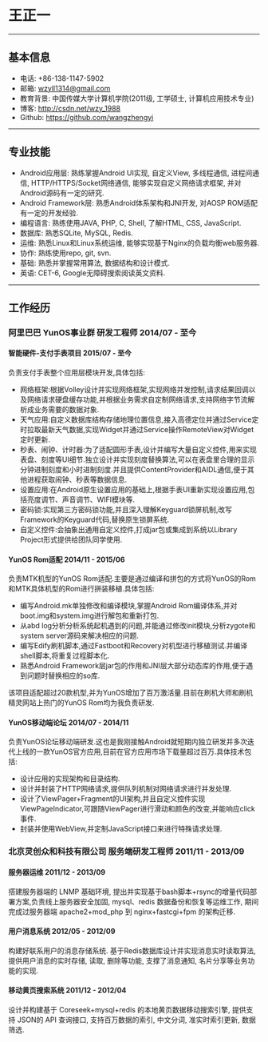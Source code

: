 # 王正一

****
## 基本信息

* 电话: +86-138-1147-5902
* 邮箱: wzyll1314@gmail.com
* 教育背景: 中国传媒大学计算机学院(2011级, 工学硕士, 计算机应用技术专业)
* 博客: <http://csdn.net/wzy_1988>
* Github: <https://github.com/wangzhengyi>

****
## 专业技能

* Android应用层: 熟练掌握Android UI实现, 自定义View, 多线程通信, 进程间通信, HTTP/HTTPS/Socket网络通信, 能够实现自定义网络请求框架, 并对Android源码有一定的研究.
* Android Framework层: 熟悉Android体系架构和JNI开发, 对AOSP ROM适配有一定的开发经验.
* 编程语言: 熟练使用JAVA, PHP, C, Shell, 了解HTML, CSS, JavaScript.
* 数据库: 熟悉SQLite, MySQL, Redis.
* 运维: 熟悉Linux和Linux系统运维, 能够实现基于Nginx的负载均衡web服务器.
* 协作: 熟练使用repo, git, svn.
* 基础: 熟悉并掌握常用算法, 数据结构和设计模式.
* 英语: CET-6, Google无障碍搜索阅读英文资料.

****
## 工作经历

### 阿里巴巴 YunOS事业群 研发工程师 2014/07 - 至今

#### 智能硬件-支付手表项目 2015/07 - 至今

负责支付手表整个应用层模块开发,具体包括:
* 网络框架:根据Volley设计并实现网络框架,实现网络并发控制,请求结果回调以及网络请求硬盘缓存功能,并根据业务需求自定制网络请求,支持网络字节流解析成业务需要的数据对象.
* 天气应用:自定义数据库结构存储地理位置信息,接入高德定位并通过Service定时拉取最新天气数据,实现Widget并通过Service操作RemoteView对Widget定时更新.
* 秒表、闹钟、计时器:为了适配圆形手表,设计并编写大量自定义控件,用来实现表盘、刻度等UI细节.独立设计并实现刻度替换算法,可以在表盘里合理的显示分钟进制刻度和小时进制刻度.并且提供ContentProvider和AIDL通信,便于其他进程获取闹钟、秒表等数据信息.
* 设置应用:在Android原生设置应用的基础上,根据手表UI重新实现设置应用,包括亮度调节、声音调节、WIFI模块等.
* 密码锁:实现第三方密码锁功能,并且深入理解Keyguard锁屏机制,改写Framework的Keyguard代码,替换原生锁屏系统.
* 自定义控件:会抽象出通用自定义控件,打成jar包或集成到系统以Library Project形式提供给团队同学使用.

#### YunOS Rom适配 2014/11 - 2015/06

负责MTK机型的YunOS Rom适配.主要是通过编译和拼包的方式将YunOS的Rom和MTK具体机型的Rom进行拼装移植.具体包括:
* 编写Android.mk单独修改和编译模块,掌握Android Rom编译体系,并对boot.img和system.img进行解包和重新打包.
* 从abd log分析分析系统起机遇到的问题,并能通过修改init模块,分析zygote和system server源码来解决相应的问题.
* 编写Edify刷机脚本,通过Fastboot和Recovery对机型进行移植测试.并编译shell脚本,将重复过程脚本化.
* 熟悉Android Framework层jar包的作用和JNI层大部分动态库的作用,便于遇到问题时替换相应的so库.

该项目适配超过20款机型,并为YunOS增加了百万激活量.目前在刷机大师和刷机精灵网站上热门的YunOS Rom均为我负责研发.

#### YunOS移动端论坛 2014/07 - 2014/11

负责YunOS论坛移动端研发.这也是我刚接触Android就短期内独立研发并多次迭代上线的一款YunOS官方应用,目前在官方应用市场下载量超过百万.具体技术包括:

* 设计应用的实现架构和目录结构.
* 设计并封装了HTTP网络请求,提供队列机制对网络请求进行并发处理.
* 设计了ViewPager+Fragment的UI架构,并且自定义控件实现ViewPageIndicator,可跟随ViewPager进行滑动和颜色的改变,并能响应click事件.
* 封装并使用WebView,并定制JavaScript接口来进行特殊请求处理.

### 北京灵创众和科技有限公司 服务端研发工程师 2011/11 - 2013/09

#### 服务器运维 2011/12 - 2013/09
搭建服务器端的 LNMP 基础环境, 提出并实现基于bash脚本+rsync的增量代码部署方案,负责线上服务器安全加固, mysql、redis 数据备份和恢复等运维工作, 期间完成过服务器端 apache2+mod_php 到 nginx+fastcgi+fpm 的架构迁移.

#### 用户消息系统 2012/05 - 2012/09
构建好联系用户的消息存储系统. 基于Redis数据库设计并实现消息实时读取算法, 提供用户消息的实时存储, 读取, 删除等功能, 支撑了消息通知, 名片分享等业务功能的实现.

#### 移动黄页搜索系统 2011/12 - 2012/04
设计并构建基于 Coreseek+mysql+redis 的本地黄页数据移动搜索引擎, 提供支持 JSON的 API 查询接口, 支持百万数据的索引, 中文分词, 准实时索引更新, 数据筛选.

